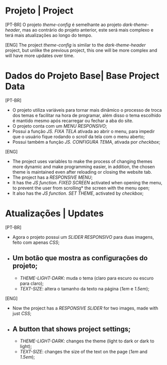 # Projeto | Project
  [PT-BR]
  O projeto *theme-config* é semelhante ao projeto *dark-theme-header*, mas ao contrário do projeto anterior, este será mais complexo e terá mais atualizações ao longo do tempo.

  [ENG]
  The project *theme-config* is similar to the *dark-theme-header* project, but unlike the previous project, this one will be more complex and will have more updates over time.

# Dados do Projeto Base| Base Project Data
  [PT-BR]
  - O projeto utiliza variáveis para tornar mais dinâmico o processo de troca dos temas e facilitar na hora de programar, além disso o tema escolhido é mantido mesmo após recarregar ou fechar a aba do site.
  - O projeto conta com um *MENU RESPONSIVO*;
  - Possui a função *JS. FIXA TELA* ativada ao abrir o menu, para impedir que o usuário fique rodando o *scroll* da tela com o menu aberto;
  - Possui também a função *JS. CONFIGURA TEMA*, ativada por *checkbox*;

  [ENG]
  - The project uses variables to make the process of changing themes more dynamic and make programming easier, in addition, the chosen theme is maintained even after reloading or closing the website tab.
  - The project has a *RESPONSIVE MENU*;
  - It has the *JS function. FIXED SCREEN* activated when opening the menu, to prevent the user from scrolling* the screen with the menu open;
  - It also has the *JS function. SET THEME*, activated by *checkbox*;

# Atualizações | Updates
  [PT-BR]
  - Agora o projeto possui um *SLIDER RESPONSIVO* para duas imagens, feito com apenas *CSS*;
  - Um botão que mostra as configurações do projeto;
    --
    - *THEME-LIGHT-DARK*:
    muda o tema (claro para escuro ou escuro para claro);
    - *TEXT-SIZE*:
    altera o tamanho da texto na página (*1em* e *1.5em*);

  [ENG]
  - Now the project has a *RESPONSIVE SLIDER* for two images, made with just *CSS*;
  - A button that shows project settings;
    --
    - *THEME-LIGHT-DARK*:
    changes the theme (light to dark or dark to light);
    - *TEXT-SIZE*:
    changes the size of the text on the page (*1em* and *1.5em*);
